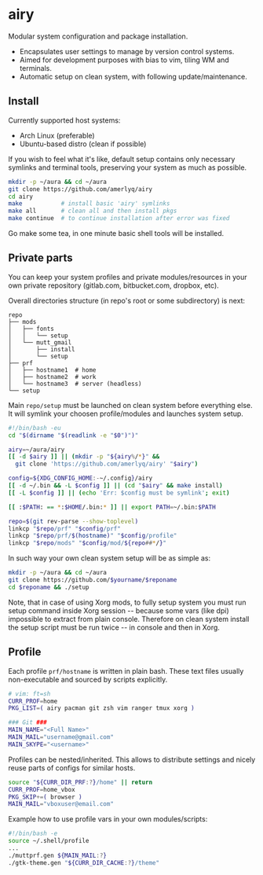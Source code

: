airy
=====

Modular system configuration and package installation.
  * Encapsulates user settings to manage by version control systems.
  * Aimed for development purposes with bias to vim, tiling WM and terminals.
  * Automatic setup on clean system, with following update/maintenance.


## Install ##

Currently supported host systems:
  * Arch Linux (preferable)
  * Ubuntu-based distro (clean if possible)

If you wish to feel what it's like, default setup contains only necessary
symlinks and terminal tools, preserving your system as much as possible.
```bash
mkdir -p ~/aura && cd ~/aura
git clone https://github.com/amerlyq/airy
cd airy
make           # install basic 'airy' symlinks
make all       # clean all and then install pkgs
make continue  # to continue installation after error was fixed
```
Go make some tea, in one minute basic shell tools will be installed.


## Private parts ##

You can keep your system profiles and private modules/resources in your own
private repository (gitlab.com, bitbucket.com, dropbox, etc).

Overall directories structure (in repo's root or some subdirectory) is next:
```
repo
├── mods
│   ├── fonts
│   │   └── setup
│   └── mutt_gmail
│       ├── install
│       └── setup
├── prf
│   ├── hostname1  # home
│   ├── hostname2  # work
│   └── hostname3  # server (headless)
└── setup
```

Main `repo/setup` must be launched on clean system before everything else.
It will symlink your choosen profile/modules and launches system setup.
```bash
#!/bin/bash -eu
cd "$(dirname "$(readlink -e "$0")")"

airy=~/aura/airy
[[ -d $airy ]] || (mkdir -p "${airy%/*}" &&
  git clone 'https://github.com/amerlyq/airy' "$airy")

config=${XDG_CONFIG_HOME:-~/.config}/airy
[[ -d ~/.bin && -L $config ]] || (cd "$airy" && make install)
[[ -L $config ]] || (echo 'Err: $config must be symlink'; exit)

[[ :$PATH: == *:$HOME/.bin:* ]] || export PATH=~/.bin:$PATH

repo=$(git rev-parse --show-toplevel)
linkcp "$repo/prf" "$config/prf"
linkcp "$repo/prf/$(hostname)" "$config/profile"
linkcp "$repo/mods" "$config/mod/${repo##*/}"
```

In such way your own clean system setup will be as simple as:
```bash
mkdir -p ~/aura && cd ~/aura
git clone https://github.com/$yourname/$reponame
cd $reponame && ./setup
```
Note, that in case of using Xorg mods, to fully setup system you must run
setup command inside Xorg session -- because some vars (like dpi)
impossible to extract from plain console. Therefore on clean system install
the setup script must be run twice -- in console and then in Xorg.


## Profile ##

Each profile `prf/hostname` is written in plain bash.
These text files usually non-executable and sourced by scripts explicitly.
```bash
# vim: ft=sh
CURR_PROF=home
PKG_LIST=( airy pacman git zsh vim ranger tmux xorg )

### Git ###
MAIN_NAME="<Full Name>"
MAIN_MAIL="username@gmail.com"
MAIN_SKYPE="<username>"
```

Profiles can be nested/inherited.
This allows to distribute settings and nicely reuse parts of configs for similar hosts.
```bash
source "${CURR_DIR_PRF:?}/home" || return
CURR_PROF=home_vbox
PKG_SKIP+=( browser )
MAIN_MAIL="vboxuser@email.com"
```

Example how to use profile vars in your own modules/scripts:
```bash
#!/bin/bash -e
source ~/.shell/profile
...
./muttprf.gen ${MAIN_MAIL:?}
./gtk-theme.gen "${CURR_DIR_CACHE:?}/theme"
```
